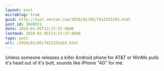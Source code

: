 ```yaml
---
layout: post
microblog: true
guid: http://twit.vmstan.com/2010/01/05/7412333103.html
post_id: 3049221
date: 2010-01-05T13:17:37-0600
lastmod: 2010-01-05T13:17:37-0600
type: post
url: /2010/01/05/7412333103.html
---
```

Unless someone releases a killer Android phone for AT&T or WinMo pulls it's head out of it's butt, sounds like iPhone "4G" for me.

